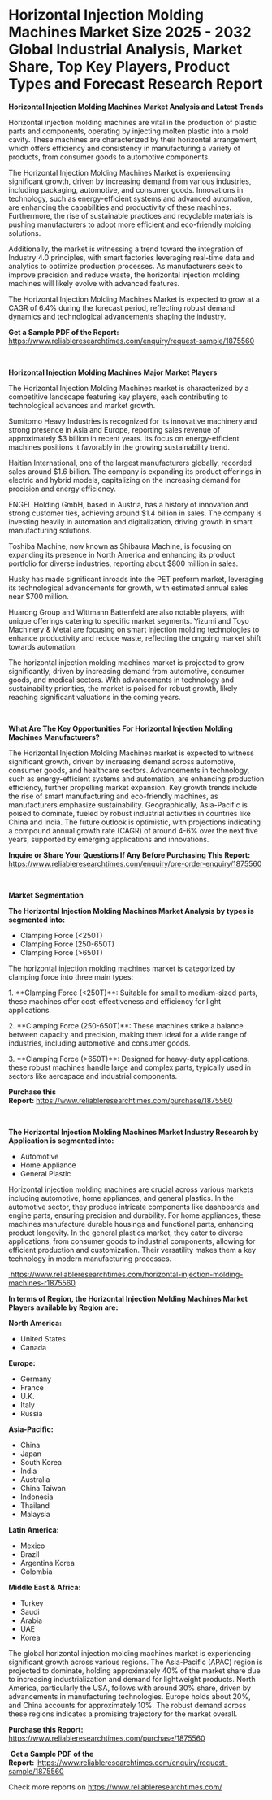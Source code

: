 <p><h1>Horizontal Injection Molding Machines Market Size 2025 - 2032 Global Industrial Analysis, Market Share, Top Key Players, Product Types and Forecast Research Report</h1></p><p><strong>Horizontal Injection Molding Machines Market Analysis and Latest Trends</strong></p>
<p><p>Horizontal injection molding machines are vital in the production of plastic parts and components, operating by injecting molten plastic into a mold cavity. These machines are characterized by their horizontal arrangement, which offers efficiency and consistency in manufacturing a variety of products, from consumer goods to automotive components.</p><p>The Horizontal Injection Molding Machines Market is experiencing significant growth, driven by increasing demand from various industries, including packaging, automotive, and consumer goods. Innovations in technology, such as energy-efficient systems and advanced automation, are enhancing the capabilities and productivity of these machines. Furthermore, the rise of sustainable practices and recyclable materials is pushing manufacturers to adopt more efficient and eco-friendly molding solutions.</p><p>Additionally, the market is witnessing a trend toward the integration of Industry 4.0 principles, with smart factories leveraging real-time data and analytics to optimize production processes. As manufacturers seek to improve precision and reduce waste, the horizontal injection molding machines will likely evolve with advanced features.</p><p>The Horizontal Injection Molding Machines Market is expected to grow at a CAGR of 6.4% during the forecast period, reflecting robust demand dynamics and technological advancements shaping the industry.</p></p>
<p><strong>Get a Sample PDF of the Report:&nbsp;</strong> <a href="https://www.reliableresearchtimes.com/enquiry/request-sample/1875560?utm_campaign=2513&utm_medium=2&utm_source=Github&utm_content=ia&utm_term=19022025&utm_id=horizontal-injection-molding-machines">https://www.reliableresearchtimes.com/enquiry/request-sample/1875560</a></p>
<p>&nbsp;</p>
<p><strong>Horizontal Injection Molding Machines Major Market Players</strong></p>
<p><p>The Horizontal Injection Molding Machines market is characterized by a competitive landscape featuring key players, each contributing to technological advances and market growth. </p><p>Sumitomo Heavy Industries is recognized for its innovative machinery and strong presence in Asia and Europe, reporting sales revenue of approximately $3 billion in recent years. Its focus on energy-efficient machines positions it favorably in the growing sustainability trend.</p><p>Haitian International, one of the largest manufacturers globally, recorded sales around $1.6 billion. The company is expanding its product offerings in electric and hybrid models, capitalizing on the increasing demand for precision and energy efficiency.</p><p>ENGEL Holding GmbH, based in Austria, has a history of innovation and strong customer ties, achieving around $1.4 billion in sales. The company is investing heavily in automation and digitalization, driving growth in smart manufacturing solutions.</p><p>Toshiba Machine, now known as Shibaura Machine, is focusing on expanding its presence in North America and enhancing its product portfolio for diverse industries, reporting about $800 million in sales. </p><p>Husky has made significant inroads into the PET preform market, leveraging its technological advancements for growth, with estimated annual sales near $700 million.</p><p>Huarong Group and Wittmann Battenfeld are also notable players, with unique offerings catering to specific market segments. Yizumi and Toyo Machinery & Metal are focusing on smart injection molding technologies to enhance productivity and reduce waste, reflecting the ongoing market shift towards automation.</p><p>The horizontal injection molding machines market is projected to grow significantly, driven by increasing demand from automotive, consumer goods, and medical sectors. With advancements in technology and sustainability priorities, the market is poised for robust growth, likely reaching significant valuations in the coming years.</p></p>
<p>&nbsp;</p>
<p><strong>What Are The Key Opportunities For Horizontal Injection Molding Machines Manufacturers?</strong></p>
<p><p>The Horizontal Injection Molding Machines market is expected to witness significant growth, driven by increasing demand across automotive, consumer goods, and healthcare sectors. Advancements in technology, such as energy-efficient systems and automation, are enhancing production efficiency, further propelling market expansion. Key growth trends include the rise of smart manufacturing and eco-friendly machines, as manufacturers emphasize sustainability. Geographically, Asia-Pacific is poised to dominate, fueled by robust industrial activities in countries like China and India. The future outlook is optimistic, with projections indicating a compound annual growth rate (CAGR) of around 4-6% over the next five years, supported by emerging applications and innovations.</p></p>
<p><strong>Inquire or Share Your Questions If Any Before Purchasing This Report:</strong> <a href="https://www.reliableresearchtimes.com/enquiry/pre-order-enquiry/1875560?utm_campaign=2513&utm_medium=2&utm_source=Github&utm_content=ia&utm_term=19022025&utm_id=horizontal-injection-molding-machines">https://www.reliableresearchtimes.com/enquiry/pre-order-enquiry/1875560</a></p>
<p>&nbsp;</p>
<p><strong>Market Segmentation</strong></p>
<p><strong>The Horizontal Injection Molding Machines Market Analysis by types is segmented into:</strong></p>
<p><ul><li>Clamping Force (<250T)</li><li>Clamping Force (250-650T)</li><li>Clamping Force (>650T)</li></ul></p>
<p><p>The horizontal injection molding machines market is categorized by clamping force into three main types: </p><p>1. **Clamping Force (<250T)**: Suitable for small to medium-sized parts, these machines offer cost-effectiveness and efficiency for light applications. </p><p>2. **Clamping Force (250-650T)**: These machines strike a balance between capacity and precision, making them ideal for a wide range of industries, including automotive and consumer goods. </p><p>3. **Clamping Force (>650T)**: Designed for heavy-duty applications, these robust machines handle large and complex parts, typically used in sectors like aerospace and industrial components.</p></p>
<p><strong>Purchase this Report:&nbsp;</strong><a href="https://www.reliableresearchtimes.com/purchase/1875560?utm_campaign=2513&utm_medium=2&utm_source=Github&utm_content=ia&utm_term=19022025&utm_id=horizontal-injection-molding-machines">https://www.reliableresearchtimes.com/purchase/1875560</a></p>
<p>&nbsp;</p>
<p><strong>The Horizontal Injection Molding Machines Market Industry Research by Application is segmented into:</strong></p>
<p><ul><li>Automotive</li><li>Home Appliance</li><li>General Plastic</li></ul></p>
<p><p>Horizontal injection molding machines are crucial across various markets including automotive, home appliances, and general plastics. In the automotive sector, they produce intricate components like dashboards and engine parts, ensuring precision and durability. For home appliances, these machines manufacture durable housings and functional parts, enhancing product longevity. In the general plastics market, they cater to diverse applications, from consumer goods to industrial components, allowing for efficient production and customization. Their versatility makes them a key technology in modern manufacturing processes.</p></p>
<p><a href="https://www.reliableresearchtimes.com/horizontal-injection-molding-machines-r1875560?utm_campaign=2513&utm_medium=2&utm_source=Github&utm_content=ia&utm_term=19022025&utm_id=horizontal-injection-molding-machines">&nbsp;https://www.reliableresearchtimes.com/horizontal-injection-molding-machines-r1875560</a></p>
<p><strong>In terms of Region, the Horizontal Injection Molding Machines Market Players available by Region are:</strong></p>
<p>
    <p> <strong> North America: </strong>
        <ul>
            <li>United States</li>
            <li>Canada</li>
        </ul>
        </p> 
    <p> <strong> Europe: </strong>
        <ul>
            <li>Germany</li>
            <li>France</li>
            <li>U.K.</li>
            <li>Italy</li>
            <li>Russia</li>
        </ul>
        </p> 
    <p> <strong> Asia-Pacific: </strong>
        <ul>
            <li>China</li>
            <li>Japan</li>
            <li>South Korea</li>
            <li>India</li>
            <li>Australia</li>
            <li>China Taiwan</li>
            <li>Indonesia</li>
            <li>Thailand</li>
            <li>Malaysia</li>
        </ul>
        </p> 
    <p> <strong> Latin America: </strong>
        <ul>
            <li>Mexico</li>
            <li>Brazil</li>
            <li>Argentina Korea</li>
            <li>Colombia</li>
        </ul>
        </p> 
    <p> <strong> Middle East & Africa: </strong>
        <ul>
            <li>Turkey</li>
            <li>Saudi</li>
            <li>Arabia</li>
            <li>UAE</li>
            <li>Korea</li>
        </ul>
    </p>
    </p>
<p><p>The global horizontal injection molding machines market is experiencing significant growth across various regions. The Asia-Pacific (APAC) region is projected to dominate, holding approximately 40% of the market share due to increasing industrialization and demand for lightweight products. North America, particularly the USA, follows with around 30% share, driven by advancements in manufacturing technologies. Europe holds about 20%, and China accounts for approximately 10%. The robust demand across these regions indicates a promising trajectory for the market overall.</p></p>
<p><strong>Purchase this Report: </strong><a href="https://www.reliableresearchtimes.com/purchase/1875560?utm_campaign=2513&utm_medium=2&utm_source=Github&utm_content=ia&utm_term=19022025&utm_id=horizontal-injection-molding-machines">https://www.reliableresearchtimes.com/purchase/1875560</a></p>
<p>&nbsp;<strong>Get a Sample PDF of the Report:&nbsp;&nbsp;</strong><a href="https://www.reliableresearchtimes.com/enquiry/request-sample/1875560?utm_campaign=2513&utm_medium=2&utm_source=Github&utm_content=ia&utm_term=19022025&utm_id=horizontal-injection-molding-machines">https://www.reliableresearchtimes.com/enquiry/request-sample/1875560</a></p>
<p><strong></strong></p>
<p>Check more reports on <a href="https://www.reliableresearchtimes.com/?utm_campaign=2513&utm_medium=2&utm_source=Github&utm_content=ia&utm_term=19022025&utm_id=horizontal-injection-molding-machines">https://www.reliableresearchtimes.com/</a></p>